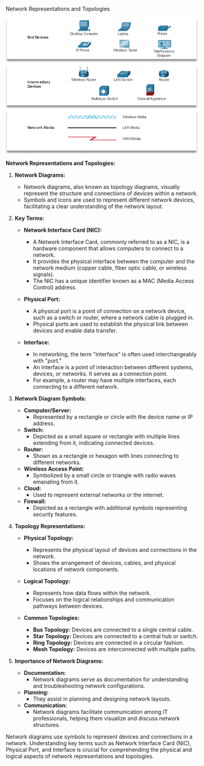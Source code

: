 Network Representations and Topologies

![Alt text](image.png)

**Network Representations and Topologies:**

1. **Network Diagrams:**
   - Network diagrams, also known as topology diagrams, visually represent the structure and connections of devices within a network.
   - Symbols and icons are used to represent different network devices, facilitating a clear understanding of the network layout.

2. **Key Terms:**
   - **Network Interface Card (NIC):**
     - A Network Interface Card, commonly referred to as a NIC, is a hardware component that allows computers to connect to a network.
     - It provides the physical interface between the computer and the network medium (copper cable, fiber optic cable, or wireless signals).
     - The NIC has a unique identifier known as a MAC (Media Access Control) address.

   - **Physical Port:**
     - A physical port is a point of connection on a network device, such as a switch or router, where a network cable is plugged in.
     - Physical ports are used to establish the physical link between devices and enable data transfer.

   - **Interface:**
     - In networking, the term "interface" is often used interchangeably with "port."
     - An interface is a point of interaction between different systems, devices, or networks. It serves as a connection point.
     - For example, a router may have multiple interfaces, each connecting to a different network.

3. **Network Diagram Symbols:**
   - **Computer/Server:**
     - Represented by a rectangle or circle with the device name or IP address.
   - **Switch:**
     - Depicted as a small square or rectangle with multiple lines extending from it, indicating connected devices.
   - **Router:**
     - Shown as a rectangle or hexagon with lines connecting to different networks.
   - **Wireless Access Point:**
     - Symbolized by a small circle or triangle with radio waves emanating from it.
   - **Cloud:**
     - Used to represent external networks or the internet.
   - **Firewall:**
     - Depicted as a rectangle with additional symbols representing security features.

4. **Topology Representations:**
   - **Physical Topology:**
     - Represents the physical layout of devices and connections in the network.
     - Shows the arrangement of devices, cables, and physical locations of network components.

   - **Logical Topology:**
     - Represents how data flows within the network.
     - Focuses on the logical relationships and communication pathways between devices.

   - **Common Topologies:**
     - **Bus Topology:** Devices are connected to a single central cable.
     - **Star Topology:** Devices are connected to a central hub or switch.
     - **Ring Topology:** Devices are connected in a circular fashion.
     - **Mesh Topology:** Devices are interconnected with multiple paths.

5. **Importance of Network Diagrams:**
   - **Documentation:**
     - Network diagrams serve as documentation for understanding and troubleshooting network configurations.
   - **Planning:**
     - They assist in planning and designing network layouts.
   - **Communication:**
     - Network diagrams facilitate communication among IT professionals, helping them visualize and discuss network structures.

Network diagrams use symbols to represent devices and connections in a network. Understanding key terms such as Network Interface Card (NIC), Physical Port, and Interface is crucial for comprehending the physical and logical aspects of network representations and topologies.

